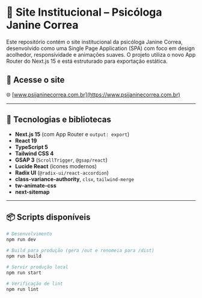 # 🌱 Site Institucional – Psicóloga Janine Correa

Este repositório contém o site institucional da psicóloga Janine Correa, desenvolvido como uma Single Page Application (SPA) com foco em design acolhedor, responsividade e animações suaves. O projeto utiliza o novo App Router do Next.js 15 e está estruturado para exportação estática.

## 🔗 Acesse o site

🌐 [www.psijaninecorrea.com.br](https://www.psijaninecorrea.com.br)

---

## 🧰 Tecnologias e bibliotecas

- **Next.js 15** (com App Router e `output: export`)
- **React 19**
- **TypeScript 5**
- **Tailwind CSS 4**
- **GSAP 3** (`ScrollTrigger`, `@gsap/react`)
- **Lucide React** (ícones modernos)
- **Radix UI** (`@radix-ui/react-accordion`)
- **class-variance-authority**, `clsx`, `tailwind-merge`
- **tw-animate-css**
- **next-sitemap**

---

## 📦 Scripts disponíveis

```bash
# Desenvolvimento
npm run dev

# Build para produção (gera /out e renomeia para /dist)
npm run build

# Servir produção local
npm run start

# Verificação de lint
npm run lint
